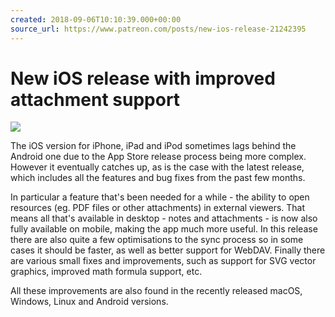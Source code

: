 ```yaml
---
created: 2018-09-06T10:10:39.000+00:00
source_url: https://www.patreon.com/posts/new-ios-release-21242395
---
```


# New iOS release with improved attachment support

![](https://raw.githubusercontent.com/laurent22/joplin/dev/Assets/WebsiteAssets/images/news/20180906-101039_0.png)

The iOS version for iPhone, iPad and iPod sometimes lags behind the Android one due to the App Store release process being more complex. However it eventually catches up, as is the case with the latest release, which includes all the features and bug fixes from the past few months.

In particular a feature that's been needed for a while - the ability to open resources (eg. PDF files or other attachments) in external viewers. That means all that's available in desktop - notes and attachments - is now also fully available on mobile, making the app much more useful. In this release there are also quite a few optimisations to the sync process so in some cases it should be faster, as well as better support for WebDAV. Finally there are various small fixes and improvements, such as support for SVG vector graphics, improved math formula support, etc.

All these improvements are also found in the recently released macOS, Windows, Linux and Android versions.